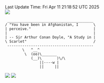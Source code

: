 Last Update Time: 
Fri Apr 11 21:18:52 UTC 2025
<br>![](https://img.shields.io/badge/%E5%A4%A7%E5%AE%B6-%E5%AE%89%E5%AE%89-green)<br>
```
 ________________________________________
/ "You have been in Afghanistan, I       \
| perceive."                             |
|                                        |
| -- Sir Arthur Conan Doyle, "A Study in |
\ Scarlet"                               /
 ----------------------------------------
        \   ^__^
         \  (oo)\_______
            (__)\       )\/\
                ||----w |
                ||     ||
```
![](https://github-readme-stats.vercel.app/api?username=chenlitw)
![](https://github-readme-stats.vercel.app/api/top-langs/?username=chenlitw)
